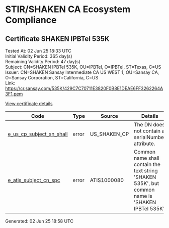 # STIR/SHAKEN CA Ecosystem Compliance

## Certificate SHAKEN IPBTel 535K

Tested At: 02 Jun 25 18:33 UTC\
Initial Validity Period: 365 day(s)\
Remaining Validity Period: 47 day(s)\
Subject: CN=SHAKEN IPBTel 535K, OU=IPBTel, O=IPBTel, ST=Texas, C=US\
Issuer: CN=SHAKEN Sansay Intermediate CA US WEST 1, OU=Sansay CA, O=Sansay Corporation, ST=California, C=US\
Link: https://cr.sansay.com/535K/429C7C70711E3820F0B8E1DEAE6FF3262264A3F1.pem

[View certificate details](https://x509.io/?cert=MIICwDCCAmagAwIBAgIUQpx8cHEeOCDwuOHerm%2FzJiJko%2FEwCgYIKoZIzj0EAwIwgYUxCzAJBgNVBAYTAlVTMRMwEQYDVQQIDApDYWxpZm9ybmlhMRswGQYDVQQKDBJTYW5zYXkgQ29ycG9yYXRpb24xEjAQBgNVBAsMCVNhbnNheSBDQTEwMC4GA1UEAwwnU0hBS0VOIFNhbnNheSBJbnRlcm1lZGlhdGUgQ0EgVVMgV0VTVCAxMB4XDTI0MDcxOTE3MzUyMVoXDTI1MDcxOTE3MzUyMVowXDELMAkGA1UEBhMCVVMxDjAMBgNVBAgMBVRleGFzMQ8wDQYDVQQKDAZJUEJUZWwxDzANBgNVBAsMBklQQlRlbDEbMBkGA1UEAwwSU0hBS0VOIElQQlRlbCA1MzVLMFkwEwYHKoZIzj0CAQYIKoZIzj0DAQcDQgAENbIrO%2FvZ9vr08kz1o5adMnLrgrSqbl2s77%2FeBRNcAuoyf0WtxBeAA3sfrQ%2BmF5Z33ejARPk4MF9C0lqjPBYYLqOB2zCB2DAWBggrBgEFBQcBGgQKMAigBhYENTM1SzAXBgNVHSAEEDAOMAwGCmCGSAGG%2FwkBAQMwHQYDVR0OBBYEFDdJ3tDjLcy%2FE28NQGM3Hl5xNwjXMB8GA1UdIwQYMBaAFKzTk%2FVDQ8wKvkVYFxN9knzcwwFGMEcGA1UdHwRAMD4wPKA6oDiGNmh0dHBzOi8vYXV0aGVudGljYXRlLWFwaS5pY29uZWN0aXYuY29tL2Rvd25sb2FkL3YxL2NybDAMBgNVHRMBAf8EAjAAMA4GA1UdDwEB%2FwQEAwIHgDAKBggqhkjOPQQDAgNIADBFAiEAmiQRHBTqlIfKXtmenAKqsEf5k%2FcfofrSRB6%2B1C70%2FmsCIEjr0%2BGBw0Hh8dnO6JZqrruMIG8IEyTGd9qM4VX%2FOy2Z)

| Code | Type | Source | Details |
|------|------|--------|---------|
| [e_us_cp_subject_sn_shall](../../ISSUES/e_us_cp_subject_sn_shall/README.md) | error | US_SHAKEN_CP | The DN does not contain a serialNumber attribute. |
| [e_atis_subject_cn_spc](../../ISSUES/e_atis_subject_cn_spc/README.md) | error | ATIS1000080 | Common name shall contain the text string 'SHAKEN 535K', but common name is 'SHAKEN IPBTel 535K' |


Generated: 02 Jun 25 18:58 UTC